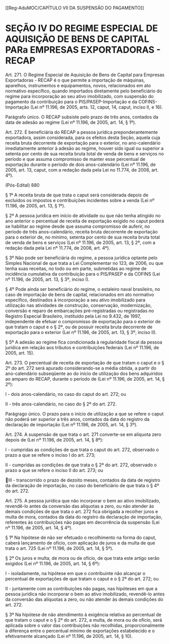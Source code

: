 [[Reg-AduMOC/CAPÍTULO VII DA SUSPENSÃO DO PAGAMENTO]]

# SEÇÃO IV DO REGIME ESPECIAL DE AQUISIÇÃO DE BENS DE CAPITAL PARa EMPRESAS EXPORTADORAS - RECAP

Art. 271. O Regime Especial de Aquisição de Bens de Capital
para Empresas Exportadoras - RECAP é o que permite a
importação de máquinas, aparelhos, instrumentos e
equipamentos, novos, relacionados em ato normativo
específico, quando importados diretamente pelo
beneficiário do regime para incorporação ao seu ativo
imobilizado, com suspensão do pagamento da contribuição
para o PIS/PASEP-Importação e da COFINS-Importação (Lei
nº 11.196, de 2005, arts. 12, caput, 14, caput, inciso II, e 16).

Parágrafo único. O RECAP subsiste pelo prazo de três anos,
contados da data de adesão ao regime (Lei nº 11.196, de
2005, art. 14, § 1º).

Art. 272. É beneficiária do RECAP a pessoa jurídica
preponderantemente exportadora, assim considerada, para
os efeitos desta Seção, aquela cuja receita bruta decorrente
de exportação para o exterior, no ano-calendário
imediatamente anterior à adesão ao regime, houver sido
igual ou superior a setenta por cento de sua receita bruta
total de venda de bens e serviços no período e que assuma
compromisso de manter esse percentual de exportação
durante o período de dois anos-calendário (Lei nº 11.196, de
2005, art. 13, caput, com a redação dada pela Lei no 11.774,
de 2008, art. 4º).

(Pós-Edital)    880

§ 1º A receita bruta de que trata o caput será considerada
depois de excluídos os impostos e contribuições incidentes
sobre a venda (Lei nº 11.196, de 2005, art. 13, § 1º).

§ 2º A pessoa jurídica em início de atividade ou que não
tenha atingido no ano anterior o percentual de receita de
exportação exigido no caput poderá se habilitar ao regime
desde que assuma compromisso de auferir, no período de
três anos-calendário, receita bruta decorrente de
exportação para o exterior de, no mínimo, setenta por cento
de sua receita bruta total de venda de bens e serviços (Lei nº
11.196, de 2005, art. 13, § 2º, com a redação dada pela Lei
nº 11.774, de 2008, art. 4º).

§ 3º Não pode ser beneficiária do regime, a pessoa jurídica
optante pelo Simples Nacional de que trata a Lei
Complementar no 123, de 2006, ou que tenha suas receitas,
no todo ou em parte, submetidas ao regime de incidência
cumulativa da contribuição para o PIS/PASEP e da COFINS
(Lei nº 11.196, de 2005, art. 13, § 3º, inciso I).

§ 4º Pode ainda ser beneficiário do regime, o estaleiro naval
brasileiro, no caso de importação de bens de capital,
relacionados em ato normativo específico, destinados à
incorporação a seu ativo imobilizado para utilização nas
atividades de construção, conservação, modernização,
conversão e reparo de embarcações pré-registradas ou
registradas no Registro Especial Brasileiro, instituído pela Lei
no 9.432, de 1997, independente de efetuar o compromisso
de exportação para o exterior de que tratam o caput e o §
2º, ou de possuir receita bruta decorrente de exportação
para o exterior (Lei nº 11.196, de 2005, art. 13, § 3º, inciso
II).

§ 5º A adesão ao regime fica condicionada à regularidade
fiscal da pessoa jurídica em relação aos tributos e
contribuições federais (Lei nº 11.196, de 2005, art. 15).

Art. 273. O percentual de receita de exportação de que
tratam o caput e o § 2º do art. 272 será apurado
considerando-se a média obtida, a partir do ano-calendário
subseqüente ao do início de utilização dos bens adquiridos
ao amparo do RECAP, durante o período de (Lei nº 11.196,
de 2005, art. 14, § 2º):

I - dois anos-calendário, no caso do caput do art. 272; ou

II - três anos-calendário, no caso do § 2º do art. 272.

Parágrago único. O prazo para o início de utilização a que se
refere o caput não poderá ser superior a três anos, contados
da data do registro da declaração de importação (Lei nº
11.196, de 2005, art. 14, § 3º).

Art. 274. A suspensão de que trata o art. 271 converte-se em
alíquota zero depois de (Lei nº 11.196, de 2005, art. 14, § 8º):

I - cumpridas as condições de que trata o caput do art. 272,
observado o prazo a que se refere o inciso I do art. 273;

II - cumpridas as condições de que trata o § 2º do art. 272,
observado o prazo a que se refere o inciso II do art. 273; ou

III - transcorrido o prazo de dezoito meses, contados da data
de registro da declaração de importação, no caso do
beneficiário de que trata o § 4º do art. 272.

Art. 275. A pessoa jurídica que não incorporar o bem ao ativo
imobilizado, revendê-lo antes da conversão das alíquotas a
zero, ou não atender às demais condições de que trata o art.
272 fica obrigada a recolher juros e multa de mora, contados
da data do registro da declaração de importação, referentes
às contribuições não pagas em decorrência da suspensão (Lei
nº 11.196, de 2005, art. 14, § 4º).

§ 1º Na hipótese de não ser efetuado o recolhimento na
forma do caput, caberá lançamento de ofício, com aplicação
de juros e da multa de que trata o art. 725 (Lei nº 11.196, de
2005, art. 14, § 5º).

§ 2º Os juros e multa, de mora ou de ofício, de que trata este
artigo serão exigidos (Lei nº 11.196, de 2005, art. 14, § 6º):

I - isoladamente, na hipótese em que o contribuinte não
alcançar o percentual de exportações de que tratam o caput
e o § 2º do art. 272; ou

II - juntamente com as contribuições não pagas, nas
hipóteses em que a pessoa jurídica não incorporar o bem ao
ativo imobilizado, revendê-lo antes da conversão das
alíquotas a zero, ou não atender às demais condições do art.
272.

§ 3º Na hipótese de não atendimento à exigência relativa ao
percentual de que tratam o caput e o § 2º do art. 272, a
multa, de mora ou de ofício, será aplicada sobre o valor das
contribuições não recolhidas, proporcionalmente à
diferença entre o percentual mínimo de exportações
estabelecido e o efetivamente alcançado (Lei nº 11.196, de
2005, art. 14, § 10).